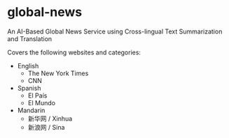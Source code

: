 # global-news

An AI-Based Global News Service using Cross-lingual Text Summarization and Translation

Covers the following websites and categories:
- English
  - The New York Times
  - CNN
- Spanish
  - El País
  - El Mundo
- Mandarin
  - 新华网 / Xinhua
  - 新浪网 / Sina
